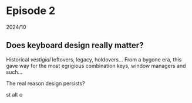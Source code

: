 # Episode 2 

2024/10

## Does keyboard design really matter?

Historical *vestigial* leftovers, legacy, holdovers... From a bygone era, this gave way for the most egrigious combination keys, window managers and such...

The real reason design persists?

st alt o
